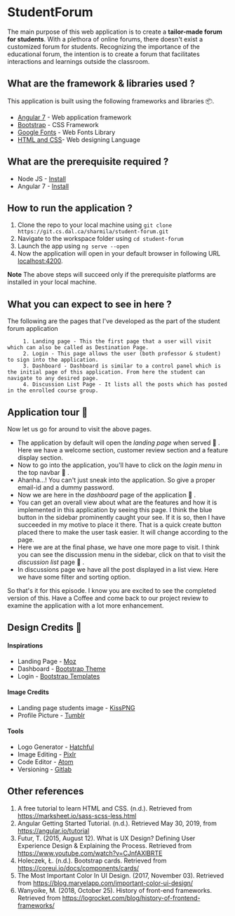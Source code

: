 # StudentForum
The main purpose of this web application is to create a **tailor-made forum for students**. With a plethora of online forums, there doesn't exist a customized forum for students. Recognizing the importance of the educational forum, the intention is to create a forum that facilitates interactions and learnings outside the classroom.   

## What are the framework & libraries used ?
This application is built using the following frameworks and libraries :package:.
* [Angular 7](https://angular.io/) - Web application framework
* [Bootstrap](https://getbootstrap.com/)  - CSS Framework
* [Google Fonts](https://fonts.google.com/) - Web Fonts Library
* [HTML and CSS](https://www.w3schools.com/html/)- Web designing Language


## What are the prerequisite required ?
 * Node JS - [Install](https://nodejs.org/en/download/)
 * Angular 7 - [Install](https://angular.io/guide/setup-local)

## How to run the application ?

1. Clone the repo to your local machine using `git clone https://git.cs.dal.ca/sharmila/student-forum.git`
2. Navigate to the workspace folder using `cd student-forum`
3. Launch the app using `ng serve --open`
4. Now the application will open in your default browser in following URL [localhost:4200](http:\\localhost:4200\home).

**Note** The above steps will succeed only if the prerequisite platforms are installed in your local machine.

## What you can expect to see in here ?
The following are the pages that I've developed as the part of the student forum application

         1. Landing page - This the first page that a user will visit which can also be called as Destination Page.
         2. Login - This page allows the user (both professor & student) to sign into the application.
         3. Dashboard - Dashboard is similar to a control panel which is the initial page of this application. From here the student can navigate to any desired page.
         4. Discussion List Page - It lists all the posts which has posted in the enrolled course group.

## Application tour :rocket:
Now let us go for around to visit the above pages.

* The application by default will open the *landing page* when served :checkered_flag: . Here we have a welcome section, customer review section and a feature display section.
* Now to go into the application, you'll have to click on the *login menu* in the top navbar :checkered_flag: .
* Ahanha...! You can't just sneak into the application. So give a proper email-id and a dummy password.
* Now we are here in the *dashboard* page of the application :checkered_flag: .
* You can get an overall view about what are the features and how it is implemented in this application by seeing this page. I think the blue button in the sidebar prominently caught your see. If it is so, then I have succeeded in my motive to place it there. That is a quick create button placed there to make the user task easier. It will change according to the page.
* Here we are at the final phase, we have one more page to visit. I think you can see the discussion menu in the sidebar, click on that to visit the *discussion list* page :checkered_flag: .
* In discussions page we have all the post displayed in a list view. Here we have some filter and sorting option.

So that's it for this episode. I know you are excited to see the completed version of this. Have a Coffee and come back to our project review to examine the application with a lot more enhancement.

## Design Credits :art:

#### Inspirations
* Landing Page - [Moz](https://instapage.com/blog/landing-page-examples)
* Dashboard - [Bootstrap Theme](https://getbootstrap.com/docs/4.1/examples/dashboard/#)
* Login - [Bootstrap Templates](https://freshdesignweb.com/css-login-form-templates/)

#### Image Credits

* Landing page students image - [KissPNG](https://www.kisspng.com/png-international-student-scholarship-university-colle-442497/)
* Profile Picture - [Tumblr](https://www.tumblr.com/search/chandler%20icons%20season%202)

#### Tools

* Logo Generator - [Hatchful](https://hatchful.shopify.com/)
* Image Editing - [Pixlr](https://pixlr.com/x/)
* Code Editor - [Atom](https://atom.io/)
* Versioning - [Gitlab](https://git.cs.dal.ca/sharmila/student-forum)

## Other references

1. A free tutorial to learn HTML and CSS. (n.d.). Retrieved from https://marksheet.io/sass-scss-less.html
2. Angular Getting Started Tutorial. (n.d.). Retrieved May 30, 2019, from https://angular.io/tutorial
3. Futur, T. (2015, August 12). What is UX Design? Defining User Experience Design & Explaining the Process. Retrieved from https://www.youtube.com/watch?v=CJnfAXlBRTE
4. Holeczek, Ł. (n.d.). Bootstrap cards. Retrieved from https://coreui.io/docs/components/cards/
5. The Most Important Color In UI Design. (2017, November 03). Retrieved from https://blog.marvelapp.com/important-color-ui-design/
6. Wanyoike, M. (2018, October 25). History of front-end frameworks. Retrieved from https://logrocket.com/blog/history-of-frontend-frameworks/
